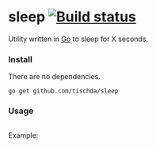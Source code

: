 ﻿# sleep [![Build status](https://ci.appveyor.com/api/projects/status/au8q12tabnam2t9a?svg=true)](https://ci.appveyor.com/project/tischda/timer)

Utility written in [Go](https://www.golang.org) to sleep for X seconds.

### Install

There are no dependencies.

~~~
go get github.com/tischda/sleep
~~~

### Usage

~~~
~~~

Example:

~~~
~~~

